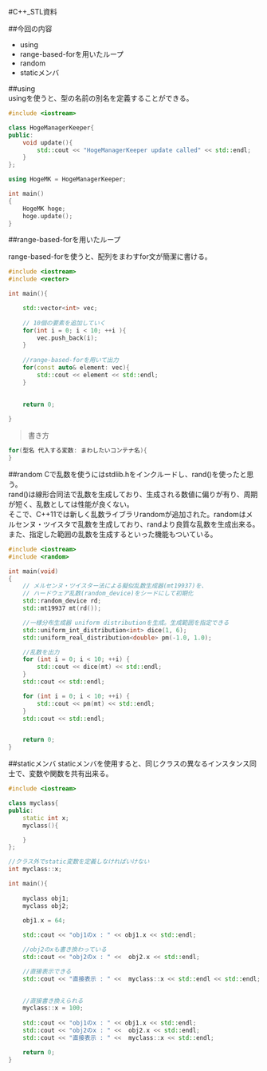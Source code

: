 #C++_STL資料  

##今回の内容
* using  
* range-based-forを用いたループ
* random
* staticメンバ


##using  
usingを使うと、型の名前の別名を定義することができる。  

```cpp
#include <iostream>

class HogeManagerKeeper{
public:
	void update(){
		std::cout << "HogeManagerKeeper update called" << std::endl;
	}
};

using HogeMK = HogeManagerKeeper;

int main()
{
	HogeMK hoge;
	hoge.update();
}

```



##range-based-forを用いたループ

range-based-forを使うと、配列をまわすfor文が簡潔に書ける。

```cpp
#include <iostream>
#include <vector>

int main(){

    std::vector<int> vec;
 
    // 10個の要素を追加していく
    for(int i = 0; i < 10; ++i ){
        vec.push_back(i);
    }
 
    //range-based-forを用いて出力
    for(const auto& element: vec){
        std::cout << element << std::endl;
    }
    
 
    return 0;

}
```


>書き方

```cpp
for(型名 代入する変数: まわしたいコンテナ名){
}
```




##random
Cで乱数を使うにはstdlib.hをインクルードし、rand()を使ったと思う。  
rand()は線形合同法で乱数を生成しており、生成される数値に偏りが有り、周期が短く、乱数としては性能が良くない。  
そこで、C++11では新しく乱数ライブラリrandomが追加された。randomはメルセンヌ・ツイスタで乱数を生成しており、randより良質な乱数を生成出来る。  
また、指定した範囲の乱数を生成するといった機能もついている。


```cpp
#include <iostream>
#include <random>

int main(void)
{
	// メルセンヌ・ツイスター法による擬似乱数生成器(mt19937)を、
	// ハードウェア乱数(random_device)をシードにして初期化
	std::random_device rd;
	std::mt19937 mt(rd());

	//一様分布生成器 uniform distributionを生成。生成範囲を指定できる
	std::uniform_int_distribution<int> dice(1, 6);
	std::uniform_real_distribution<double> pm(-1.0, 1.0);

	//乱数を出力
	for (int i = 0; i < 10; ++i) {
		std::cout << dice(mt) << std::endl;
	}
	std::cout << std::endl;

	for (int i = 0; i < 10; ++i) {
		std::cout << pm(mt) << std::endl;
	}
	std::cout << std::endl;


	return 0;
}
```


##staticメンバ
staticメンバを使用すると、同じクラスの異なるインスタンス同士で、変数や関数を共有出来る。 

```cpp
#include <iostream>

class myclass{
public:
	static int x;
	myclass(){

	}
};

//クラス外でstatic変数を定義しなければいけない
int myclass::x;

int main(){
	
	myclass obj1;
	myclass obj2;

	obj1.x = 64;
	
	std::cout << "obj1のx : " << obj1.x << std::endl;

	//obj2のxも書き換わっている
	std::cout << "obj2のx : " <<  obj2.x << std::endl;

	//直接表示できる
	std::cout << "直接表示 : " <<  myclass::x << std::endl << std::endl;
	

	//直接書き換えられる
	myclass::x = 100;
	
	std::cout << "obj1のx : " << obj1.x << std::endl;
	std::cout << "obj2のx : " <<  obj2.x << std::endl;
	std::cout << "直接表示 : " <<  myclass::x << std::endl;

	return 0;
}
```


